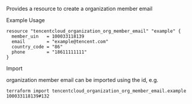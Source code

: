 Provides a resource to create a organization member email

Example Usage

```hcl
resource "tencentcloud_organization_org_member_email" "example" {
  member_uin   = 100033118139
  email        = "example@tencent.com"
  country_code = "86"
  phone        = "18611111111"
}
```

Import

organization member email can be imported using the id, e.g.

```
terraform import tencentcloud_organization_org_member_email.example 100033118139#132
```